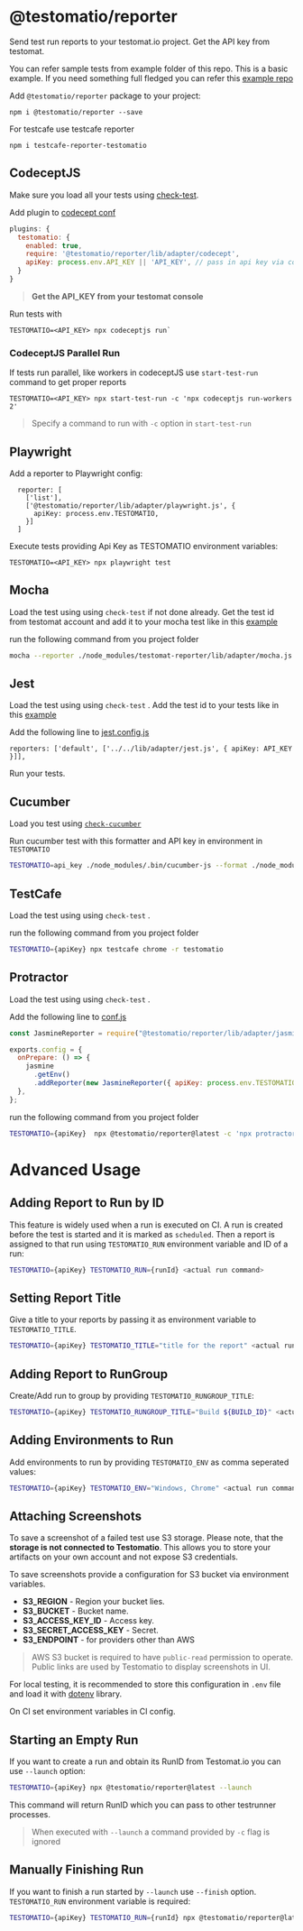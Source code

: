 # @testomatio/reporter

Send test run reports to your testomat.io project. Get the API key from testomat.

You can refer sample tests from example folder of this repo. This is a basic example. If you need something full fledged you can refer this [example repo](https://github.com/testomatio/examples)

Add `@testomatio/reporter` package to your project:

```
npm i @testomatio/reporter --save
```

For testcafe use testcafe reporter

```
npm i testcafe-reporter-testomatio
```

## CodeceptJS

Make sure you load all your tests using [check-test](https://github.com/testomatio/check-tests#cli).

Add plugin to [codecept conf](https://github.com/testomatio/reporter/blob/master/example/codecept/codecept.conf.js#L23)

```js
plugins: {
  testomatio: {
    enabled: true,
    require: '@testomatio/reporter/lib/adapter/codecept',
    apiKey: process.env.API_KEY || 'API_KEY', // pass in api key via config or env variable
  }
}
```

> **Get the API_KEY from your testomat console**

Run tests with

```
TESTOMATIO=<API_KEY> npx codeceptjs run`
```

### CodeceptJS Parallel Run

If tests run parallel, like workers in codeceptJS use `start-test-run` command to get proper reports

```
TESTOMATIO=<API_KEY> npx start-test-run -c 'npx codeceptjs run-workers 2'
```

> Specify a command to run with `-c` option in `start-test-run`

## Playwright

Add a reporter to Playwright config:

```
  reporter: [
    ['list'],
    ['@testomatio/reporter/lib/adapter/playwright.js', {
      apiKey: process.env.TESTOMATIO,
    }]
  ]
```

Execute tests providing Api Key as TESTOMATIO environment variables:

```
TESTOMATIO=<API_KEY> npx playwright test
```

## Mocha

Load the test using using `check-test` if not done already. Get the test id from testomat account and add it to your mocha test like in this [example](https://github.com/testomatio/reporter/blob/master/example/mocha/test/index.test.js#L4)

run the following command from you project folder

```sh
mocha --reporter ./node_modules/testomat-reporter/lib/adapter/mocha.js  --reporter-options apiKey=API_KEY
```

## Jest

Load the test using using `check-test` . Add the test id to your tests like in this [example](https://github.com/testomatio/reporter/blob/master/example/jest/index.test.js#L1)

Add the following line to [jest.config.js](https://github.com/testomatio/reporter/blob/master/example/jest/jest.config.js#L100)

`reporters: ['default', ['../../lib/adapter/jest.js', { apiKey: API_KEY }]],`

Run your tests.

## Cucumber

Load you test using [`check-cucumber`](https://github.com/testomatio/check-cucumber)

Run cucumber test with this formatter and API key in environment in `TESTOMATIO`

```sh
TESTOMATIO=api_key ./node_modules/.bin/cucumber-js --format ./node_modules/@testomatio/reporter/lib/adapter/cucumber.js
```

## TestCafe

Load the test using using `check-test` .

run the following command from you project folder

```sh
TESTOMATIO={apiKey} npx testcafe chrome -r testomatio
```

## Protractor

Load the test using using `check-test` .

Add the following line to [conf.js](https://github.com/angular/protractor/blob/5.4.1/example/conf.js)

```js
const JasmineReporter = require("@testomatio/reporter/lib/adapter/jasmine");

exports.config = {
  onPrepare: () => {
    jasmine
      .getEnv()
      .addReporter(new JasmineReporter({ apiKey: process.env.TESTOMATIO }));
  },
};
```

run the following command from you project folder

```sh
TESTOMATIO={apiKey}  npx @testomatio/reporter@latest -c 'npx protractor conf.js'
```

# Advanced Usage

## Adding Report to Run by ID

This feature is widely used when a run is executed on CI.
A run is created before the test is started and it is marked as `scheduled`. Then
a report is assigned to that run using `TESTOMATIO_RUN` environment variable and ID of a run:

```sh
TESTOMATIO={apiKey} TESTOMATIO_RUN={runId} <actual run command>
```

## Setting Report Title

Give a title to your reports by passing it as environment variable to `TESTOMATIO_TITLE`.

```sh
TESTOMATIO={apiKey} TESTOMATIO_TITLE="title for the report" <actual run command>
```

## Adding Report to RunGroup

Create/Add run to group by providing `TESTOMATIO_RUNGROUP_TITLE`:

```sh
TESTOMATIO={apiKey} TESTOMATIO_RUNGROUP_TITLE="Build ${BUILD_ID}" <actual run command>
```

## Adding Environments to Run

Add environments to run by providing `TESTOMATIO_ENV` as comma seperated values:

```sh
TESTOMATIO={apiKey} TESTOMATIO_ENV="Windows, Chrome" <actual run command>
```

## Attaching Screenshots

To save a screenshot of a failed test use S3 storage.
Please note, that the **storage is not connected to Testomatio**.
This allows you to store your artifacts on your own account and not expose S3 credentials.

To save screenshots provide a configuration for S3 bucket via environment variables.

- **S3_REGION** - Region your bucket lies.
- **S3_BUCKET** - Bucket name.
- **S3_ACCESS_KEY_ID** - Access key.
- **S3_SECRET_ACCESS_KEY** - Secret.
- **S3_ENDPOINT** - for providers other than AWS

> AWS S3 bucket is required to have `public-read` permission to operate. Public links are used by Testomatio to display screenshots in UI.

For local testing, it is recommended to store this configuration in `.env` file and load it with [dotenv](https://www.npmjs.com/package/dotenv) library.

On CI set environment variables in CI config.


## Starting an Empty Run

If you want to create a run and obtain its RunID from Testomat.io you can use `--launch` option:

```sh
TESTOMATIO={apiKey} npx @testomatio/reporter@latest --launch
```

This command will return RunID which you can pass to other testrunner processes.

> When executed with `--launch` a command provided by `-c` flag is ignored

## Manually Finishing Run

If you want to finish a run started by `--launch` use `--finish` option. `TESTOMATIO_RUN` environment variable is required:

```sh
TESTOMATIO={apiKey} TESTOMATIO_RUN={runId} npx @testomatio/reporter@latest --finish
```

